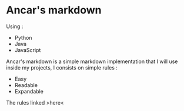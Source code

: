 
# Ancar's markdown

Using :
- Python
- Java
- JavaScript

Ancar's markdown is a simple markdown implementation that I will use inside my projects,
I consists on simple rules :
- Easy
- Readable
- Expandable

The rules linked >here<

